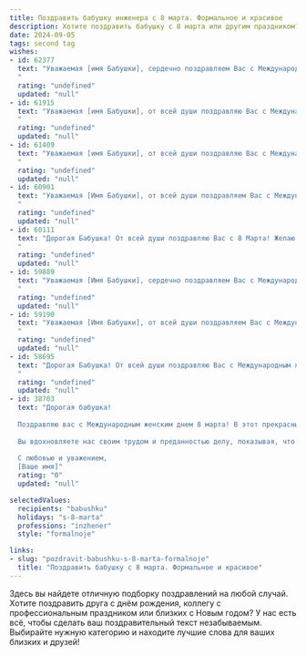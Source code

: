 ```yaml
---
title: Поздравить бабушку инженера с 8 марта. Формальное и красивое
description: Хотите поздравить бабушку с 8 марта или другим праздником? Наш ИИ создаст незабываемое поздравление, а вы обязательно выделитесь среди других.  
date: 2024-09-05
tags: second tag
wishes:
- id: 62377
  text: "Уважаемая [имя Бабушки], сердечно поздравляем Вас с Международным женским днем! Желаем Вам крепкого здоровья, неиссякаемой энергии, радости и благополучия. Пусть Ваша жизнь будет полна светлых и счастливых моментов, а  огромный опыт и талант инженера продолжают вдохновлять и приносить пользу. С праздником!
  "
  rating: "undefined"
  updated: "null"
- id: 61915
  text: "Уважаемая [имя Бабушки], от всей души поздравляю Вас с Международным женским днем! Желаю Вам крепкого здоровья, неиссякаемой энергии, радости и тепла в душе. Пусть Ваша жизненная дорога будет светлой и увлекательной, а каждое мгновение приносит Вам удовлетворение. С праздником, дорогая Бабушка!
  "
  rating: "undefined"
  updated: "null"
- id: 61409
  text: "Уважаемая [имя Бабушки], от всей души поздравляю Вас с Международным женским днем! Желаю Вам крепкого здоровья, оптимизма, благополучия и долголетия. Пусть Ваш профессиональный опыт, инженерный талант и мудрость всегда будут востребованы. С праздником!
  "
  rating: "undefined"
  updated: "null"
- id: 60901
  text: "Уважаемая [Имя Бабушки], от всей души поздравляем Вас с Международным женским днем! Желаем Вам крепкого здоровья, благополучия и  радости. Пусть Ваша жизнь будет наполнена теплом, заботой и любовью близких. Пусть Ваш профессиональный опыт, инженерный талант и мудрость продолжают вдохновлять и приносить пользу. С праздником!
  "
  rating: "undefined"
  updated: "null"
- id: 60111
  text: "Дорогая Бабушка! От всей души поздравляю Вас с 8 Марта! Желаю Вам крепкого здоровья, весеннего настроения и бесконечного счастья. Пусть Ваша жизнь будет полна радости, тепла и заботы!
  "
  rating: "undefined"
  updated: "null"
- id: 59889
  text: "Уважаемая [Имя Бабушки], сердечно поздравляем Вас с Международным женским днём 8 Марта! Желаем Вам крепкого здоровья, бодрости духа, оптимизма и благополучия. Пусть Ваша жизнь будет полна радостных событий и приятных моментов. Мы глубоко ценим Ваш труд и вклад в инженерное дело, Ваше мастерство и профессионализм. С праздником!
  "
  rating: "undefined"
  updated: "null"
- id: 59190
  text: "Уважаемая [Имя Бабушки], от всей души поздравляем Вас с Международным женским днем 8 Марта! Желаем Вам крепкого здоровья, благополучия, радости и весеннего настроения. Пусть Ваш богатый опыт и профессионализм, как инженера, всегда будут востребованы, а Ваша жизнь будет наполнена любовью, заботой и вниманием близких.
  "
  rating: "undefined"
  updated: "null"
- id: 58695
  text: "Дорогая Бабушка! От всей души поздравляю Вас с Международным женским днем! Желаю Вам крепкого здоровья, неиссякаемой энергии и весеннего настроения. Пусть Ваша жизнь будет наполнена радостью, любовью и заботой близких.  Ваши инженерные таланты всегда служили примером для всех нас,  и мы  гордимся Вашими достижениями.  С праздником!
  "
  rating: "undefined"
  updated: "null"
- id: 38703
  text: "Дорогая бабушка!
  
  Поздравляю вас с Международным женским днем 8 марта! В этот прекрасный весенний день хочу выразить вам свою глубокую благодарность и уважение. Ваша безграничная мудрость и жизненный опыт, а также ваши замечательные достижения в профессии инженера служат для всех нас образцом силы и целеустремленности.
  
  Вы вдохновляете нас своим трудом и преданностью делу, показывая, что можно легко совмещать профессиональные успехи с заботой о семье. Пусть в вашей жизни всегда будут радость, счастье и здоровье, а каждый новый день приносит только положительные эмоции и приятные сюрпризы.
  
  С любовью и уважением,
  [Ваше имя]"
  rating: "0"
  updated: "null"

selectedValues:
  recipients: "babushku"
  holidays: "s-8-marta"
  professions: "inzhener"
  style: "formalnoje"

links:
- slug: "pozdravit-babushku-s-8-marta-formalnoje"
  title: "Поздравить бабушку с 8 марта. Формальное и красивое"
---
```


Здесь вы найдете отличную подборку поздравлений на любой случай. 
Хотите поздравить друга с днём рождения, коллегу с профессиональным праздником или близких с Новым годом? У нас есть всё, чтобы сделать ваш поздравительный текст незабываемым. Выбирайте нужную категорию и находите лучшие слова для ваших близких и друзей!

